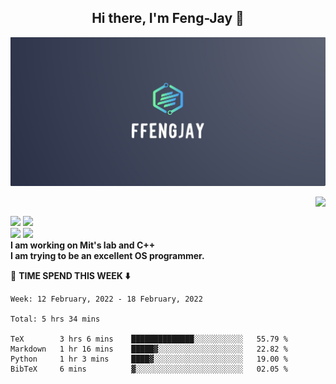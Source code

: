 <h2 align="center"> Hi there, I'm Feng-Jay 👋 </h2>  

![](https://github.com/Feng-Jay/DataStruct/blob/master/Image/1.png)  

<img align="right" src="https://github-readme-stats.vercel.app/api?username=Feng-Jay&show_icons=true&icon_color=CE1D2D&text_color=718096&bg_color=ffffff&hide_title=true" />


&emsp;

![](https://visitor-badge.glitch.me/badge?page_id=Feng-Jay.readme)
![](https://img.shields.io/badge/Concentrate-Cpp-blue)  
![](https://img.shields.io/badge/Rust-primer-orange)
![](https://img.shields.io/badge/Target-OS-9cf)  
**I am working on Mit's lab and C++**  
**I am trying to be an excellent OS programmer.**  


📘 **TIME SPEND THIS WEEK ⬇️**
<!--START_SECTION:waka-->
```text
Week: 12 February, 2022 - 18 February, 2022

Total: 5 hrs 34 mins

TeX        3 hrs 6 mins    ██████████████░░░░░░░░░░░   55.79 % 
Markdown   1 hr 16 mins    █████▓░░░░░░░░░░░░░░░░░░░   22.82 % 
Python     1 hr 3 mins     ████▓░░░░░░░░░░░░░░░░░░░░   19.00 % 
BibTeX     6 mins          ▓░░░░░░░░░░░░░░░░░░░░░░░░   02.05 % 
```
<!--END_SECTION:waka-->
